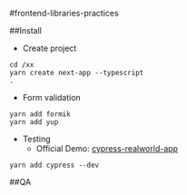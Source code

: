 #frontend-libraries-practices

##Install

* Create project

```
cd /xx
yarn create next-app --typescript
.
```


* Form validation

```
yarn add formik
yarn add yup
```

* Testing
	* Official Demo: [cypress-realworld-app](https://github.com/cypress-io/cypress-realworld-app)

```
yarn add cypress --dev
```

##QA